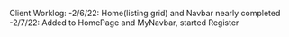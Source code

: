 Client Worklog:
-2/6/22: Home(listing grid) and Navbar nearly completed
-2/7/22: Added to HomePage and MyNavbar, started Register
